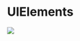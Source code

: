 # UIElements
[![](http://img.youtube.com/vi/8tntNaa9-hU/0.jpg)](http://www.youtube.com/watch?v=8tntNaa9-hU "")
